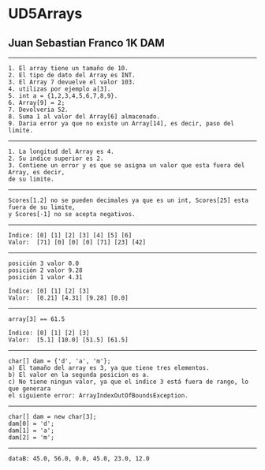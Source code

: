 # UD5Arrays 
## Juan Sebastian Franco 1K DAM

---
    
    1. El array tiene un tamaño de 10.
    2. El tipo de dato del Array es INT.
    3. El Array 7 devuelve el valor 103.
    4. utilizas por ejemplo a[3].
    5. int a = {1,2,3,4,5,6,7,8,9}.
    6. Array[9] = 2;
    7. Devolveria 52. 
    8. Suma 1 al valor del Array[6] almacenado.
    9. Daria error ya que no existe un Array[14], es decir, paso del limite.

---
    
    1. La longitud del Array es 4.
    2. Su indice superior es 2.
    3. Contiene un error y es que se asigna un valor que esta fuera del Array, es decir,
    de su limite.

---

    Scores[1.2] no se pueden decimales ya que es un int, Scores[25] esta fuera de su limite,
    y Scores[-1] no se acepta negativos. 

---

    Índice: [0] [1] [2] [3] [4] [5] [6]
    Valor:  [71] [0] [0] [0] [71] [23] [42]

---

    posición 3 valor 0.0  
    posición 2 valor 9.28  
    posición 1 valor 4.31  
    
    Índice: [0] [1] [2] [3]
    Valor:  [0.21] [4.31] [9.28] [0.0]

---

    array[3] == 61.5
    
    Índice: [0] [1] [2] [3]
    Valor:  [5.1] [10.0] [51.5] [61.5]

---

    char[] dam = {'d', 'a', 'm'};
    a) El tamaño del array es 3, ya que tiene tres elementos.
    b) El valor en la segunda posicion es a.
    c) No tiene ningun valor, ya que el indice 3 está fuera de rango, lo que generara 
    el siguiente error: ArrayIndexOutOfBoundsException.

---

    char[] dam = new char[3];
    dam[0] = 'd';
    dam[1] = 'a';
    dam[2] = 'm';

---

    dataB: 45.0, 56.0, 0.0, 45.0, 23.0, 12.0
